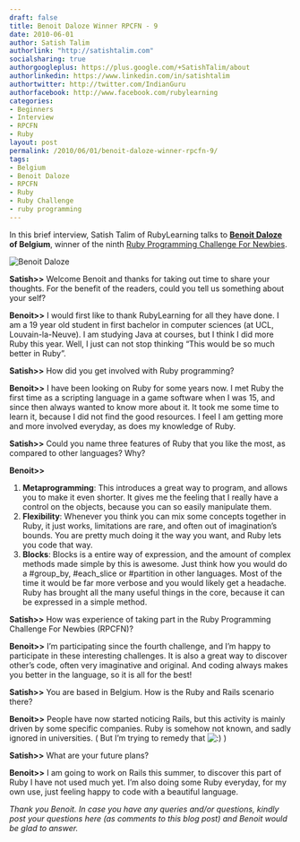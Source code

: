 ```yaml
---
draft: false
title: Benoit Daloze Winner RPCFN - 9
date: 2010-06-01
author: Satish Talim
authorlink: "http://satishtalim.com"
socialsharing: true
authorgoogleplus: https://plus.google.com/+SatishTalim/about
authorlinkedin: https://www.linkedin.com/in/satishtalim
authortwitter: http://twitter.com/IndianGuru
authorfacebook: http://www.facebook.com/rubylearning
categories:
- Beginners
- Interview
- RPCFN
- Ruby
layout: post
permalink: /2010/06/01/benoit-daloze-winner-rpcfn-9/
tags:
- Belgium
- Benoit Daloze
- RPCFN
- Ruby
- Ruby Challenge
- ruby programming
---
```

In this brief interview, Satish Talim of RubyLearning talks to **[Benoit
Daloze](http://twitter.com/pjb3) of Belgium**, winner of the ninth [Ruby
Programming Challenge For
Newbies](http://rubylearning.com/blog/2010/04/29/rpcfn-interactive-fiction-9/).

![Benoit
Daloze](http://www.rubylearning.com/images/mePorto125.jpg "Benoit Daloze")

**Satish\>\>** Welcome Benoit and thanks for taking out time to share
your thoughts. For the benefit of the readers, could you tell us
something about your self?

**Benoit\>\>** I would first like to thank RubyLearning for all they
have done. I am a 19 year old student in first bachelor in computer
sciences (at UCL, Louvain-la-Neuve). I am studying Java at courses, but
I think I did more Ruby this year. Well, I just can not stop thinking
“This would be so much better in Ruby”.

**Satish\>\>** How did you get involved with Ruby programming?

**Benoit\>\>** I have been looking on Ruby for some years now. I met
Ruby the first time as a scripting language in a game software when I
was 15, and since then always wanted to know more about it. It took me
some time to learn it, because I did not find the good resources. I feel
I am getting more and more involved everyday, as does my knowledge of
Ruby.

**Satish\>\>** Could you name three features of Ruby that you like the
most, as compared to other languages? Why?

**Benoit\>\>**

1.  **Metaprogramming**: This introduces a great way to program, and
    allows you to make it even shorter. It gives me the feeling that I
    really have a control on the objects, because you can so easily
    manipulate them.
2.  **Flexibility**: Whenever you think you can mix some concepts
    together in Ruby, it just works, limitations are rare, and often out
    of imagination’s bounds. You are pretty much doing it the way you
    want, and Ruby lets you code that way.
3.  **Blocks**: Blocks is a entire way of expression, and the amount of
    complex methods made simple by this is awesome. Just think how you
    would do a \#group\_by, \#each\_slice or \#partition in other
    languages. Most of the time it would be far more verbose and you
    would likely get a headache. Ruby has brought all the many useful
    things in the core, because it can be expressed in a simple method.

**Satish\>\>** How was experience of taking part in the Ruby Programming
Challenge For Newbies (RPCFN)?

**Benoit\>\>** I’m participating since the fourth challenge, and I’m
happy to participate in these interesting challenges. It is also a great
way to discover other’s code, often very imaginative and original. And
coding always makes you better in the language, so it is all for the
best!

**Satish\>\>** You are based in Belgium. How is the Ruby and Rails
scenario there?

**Benoit\>\>** People have now started noticing Rails, but this activity
is mainly driven by some specific companies. Ruby is somehow not known,
and sadly ignored in universities. ( But I’m trying to remedy that
![:)](http://rubylearning.com/blog/wp-includes/images/smilies/icon_smile.gif)
)

**Satish\>\>** What are your future plans?

**Benoit\>\>** I am going to work on Rails this summer, to discover this
part of Ruby I have not used much yet. I’m also doing some Ruby
everyday, for my own use, just feeling happy to code with a beautiful
language.

*Thank you Benoit. In case you have any queries and/or questions, kindly
post your questions here (as comments to this blog post) and Benoit
would be glad to answer.*

